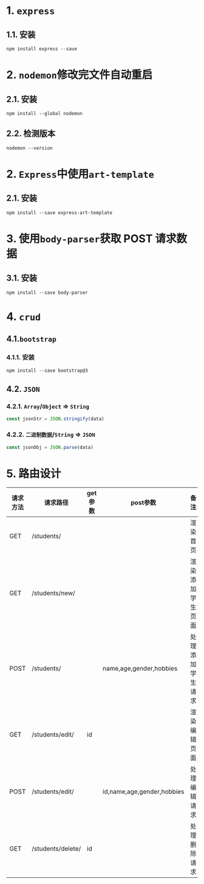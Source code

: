 # 1. `express`

## 1.1. 安装

```
npm install express --save
```

# 2. `nodemon`修改完文件自动重启

## 2.1. 安装

```
npm install --global nodemon
```

## 2.2. 检测版本

```
nodemon --version
```

# 2. `Express`中使用`art-template`

## 2.1. 安装

```
npm install --save express-art-template
```

# 3. 使用`body-parser`获取 POST 请求数据

## 3.1. 安装

```
npm install --save body-parser
```

# 4. `crud`
## 4.1.`bootstrap`
### 4.1.1. 安装
```
npm install --save bootstrap@3
```

## 4.2. `JSON`
### 4.2.1. `Array`/`Object` => `String`
```javascript
const jsonStr = JSON.stringify(data)
```
### 4.2.2. `二进制数据`/`String` => `JSON`
```javascript
const jsonObj = JSON.parse(data)
```

# 5. 路由设计

| 请求方法 | 请求路径          | get参数 | post参数                   | 备注             |
| -------- | ----------------- | ------- | -------------------------- | ---------------- |
| GET      | /students/        |         |                            | 渲染首页         |
| GET      | /students/new/    |         |                            | 渲染添加学生页面 |
| POST     | /students/        |         | name,age,gender,hobbies    | 处理添加学生请求 |
| GET      | /students/edit/   | id      |                            | 渲染编辑页面     |
| POST     | /students/edit/   |         | id,name,age,gender,hobbies | 处理编辑请求     |
| GET      | /students/delete/ | id      |                            | 处理删除请求     |
